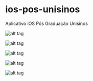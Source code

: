 ios-pos-unisinos
================

Aplicativo iOS Pós Graduação Unisinos


![alt tag](https://raw.github.com/jefersonph/ios-pos-unisinos/master/imgs/login.png)

![alt tag](https://raw.github.com/jefersonph/ios-pos-unisinos/master/imgs/amigos.png)

![alt tag](https://raw.github.com/jefersonph/ios-pos-unisinos/master/imgs/jogos.png)

![alt tag](https://raw.github.com/jefersonph/ios-pos-unisinos/master/imgs/conta.png)

![alt tag](https://raw.github.com/jefersonph/ios-pos-unisinos/master/imgs/perfil.png)
